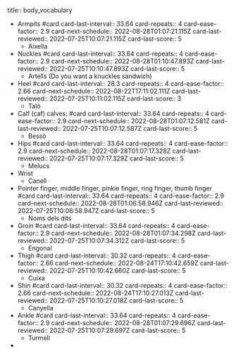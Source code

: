 title:: body_vocabulary

- Armpits #card
  card-last-interval:: 33.64
  card-repeats:: 4
  card-ease-factor:: 2.9
  card-next-schedule:: 2022-08-28T01:07:21.115Z
  card-last-reviewed:: 2022-07-25T10:07:21.115Z
  card-last-score:: 5
	- Aixella
- Nuckles #card
  card-last-interval:: 33.64
  card-repeats:: 4
  card-ease-factor:: 2.9
  card-next-schedule:: 2022-08-28T01:10:47.893Z
  card-last-reviewed:: 2022-07-25T10:10:47.893Z
  card-last-score:: 5
	- Artells (Do you want a knuckles sandwich)
- Heel #card
  card-last-interval:: 28.3
  card-repeats:: 4
  card-ease-factor:: 2.66
  card-next-schedule:: 2022-08-22T17:11:02.111Z
  card-last-reviewed:: 2022-07-25T10:11:02.115Z
  card-last-score:: 3
	- Taló
- Calf (caf) calves: #card
  card-last-interval:: 33.64
  card-repeats:: 4
  card-ease-factor:: 2.9
  card-next-schedule:: 2022-08-28T01:07:12.581Z
  card-last-reviewed:: 2022-07-25T10:07:12.587Z
  card-last-score:: 5
	- Bessò
- Hips #card
  card-last-interval:: 33.64
  card-repeats:: 4
  card-ease-factor:: 2.9
  card-next-schedule:: 2022-08-28T01:07:17.328Z
  card-last-reviewed:: 2022-07-25T10:07:17.329Z
  card-last-score:: 5
	- Melucs
- Wrist
	- Canell
- Pointer finger, middle finger, pinkie finger, ring finger, thumb finger #card
  card-last-interval:: 33.64
  card-repeats:: 4
  card-ease-factor:: 2.9
  card-next-schedule:: 2022-08-28T01:06:58.946Z
  card-last-reviewed:: 2022-07-25T10:06:58.947Z
  card-last-score:: 5
	- Noms dels dits
- Groin #card
  card-last-interval:: 33.64
  card-repeats:: 4
  card-ease-factor:: 2.9
  card-next-schedule:: 2022-08-28T01:07:34.298Z
  card-last-reviewed:: 2022-07-25T10:07:34.312Z
  card-last-score:: 5
	- Engonal
- Thigh #card
  card-last-interval:: 30.32
  card-repeats:: 4
  card-ease-factor:: 2.66
  card-next-schedule:: 2022-08-24T17:10:42.659Z
  card-last-reviewed:: 2022-07-25T10:10:42.660Z
  card-last-score:: 5
	- Cuixa
- Shin #card
  card-last-interval:: 30.32
  card-repeats:: 4
  card-ease-factor:: 2.66
  card-next-schedule:: 2022-08-24T17:10:27.013Z
  card-last-reviewed:: 2022-07-25T10:10:27.018Z
  card-last-score:: 5
	- Canyella
- Ankle #card
  card-last-interval:: 33.64
  card-repeats:: 4
  card-ease-factor:: 2.9
  card-next-schedule:: 2022-08-28T01:07:29.696Z
  card-last-reviewed:: 2022-07-25T10:07:29.697Z
  card-last-score:: 5
	- Turmell
-